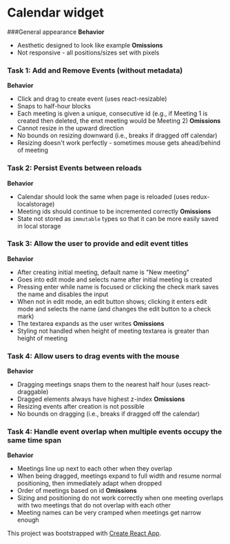 # Calendar widget

###General appearance
**Behavior**
- Aesthetic designed to look like example
**Omissions**
- Not responsive - all positions/sizes set with pixels

### Task 1: Add and Remove Events (without metadata)
**Behavior**
- Click and drag to create event (uses react-resizable)
- Snaps to half-hour blocks
- Each meeting is given a unique, consecutive id (e.g., if Meeting 1 is created then deleted, the enxt meeting would be Meeting 2)
**Omissions**
- Cannot resize in the upward direction
- No bounds on resizing downward (i.e., breaks if dragged off calendar)
- Resizing doesn't work perfectly - sometimes mouse gets ahead/behind of meeting

### Task 2: Persist Events between reloads
**Behavior**
- Calendar should look the same when page is reloaded (uses redux-localstorage)
- Meeting ids should continue to be incremented correctly
**Omissions**
- State not stored as `immutable` types so that it can be more easily saved in local storage

### Task 3: Allow the user to provide and edit event titles
**Behavior**
- After creating initial meeting, default name is "New meeting"
- Goes into edit mode and selects name after initial meeting is created
- Pressing enter while name is focused or clicking the check mark saves the name and disables the input
- When not in edit mode, an edit button shows; clicking it enters edit mode and selects the name (and changes the edit button to a check mark)
- The textarea expands as the user writes
**Omissions**
- Styling not handled when height of meeting textarea is greater than height of meeting

### Task 4: Allow users to drag events with the mouse
**Behavior**
- Dragging meetings snaps them to the nearest half hour (uses react-draggable)
- Dragged elements always have highest z-index
**Omissions**
- Resizing events after creation is not possible
- No bounds on dragging (i.e., breaks if dragged off the calendar)

### Task 4: Handle event overlap when multiple events occupy the same time span
**Behavior**
- Meetings line up next to each other when they overlap
- When being dragged, meetings expand to full width and resume normal positioning, then immediately adapt when dropped
- Order of meetings based on id
**Omissions**
- Sizing and positioning do not work correctly when one meeting overlaps with two meetings that do not overlap with each other
- Meeting names can be very cramped when meetings get narrow enough

This project was bootstrapped with [Create React App](https://github.com/facebookincubator/create-react-app).
